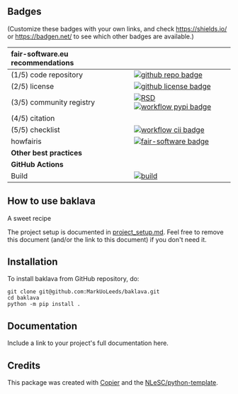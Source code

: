 ## Badges

(Customize these badges with your own links, and check https://shields.io/ or https://badgen.net/ to see which other badges are available.)

| fair-software.eu recommendations | |
| :-- | :--  |
| (1/5) code repository              | [![github repo badge](https://img.shields.io/badge/github-repo-000.svg?logo=github&labelColor=gray&color=blue)](https://github.com/MarkUoLeeds/baklava) |
| (2/5) license                      | [![github license badge](https://img.shields.io/github/license/MarkUoLeeds/baklava)](https://github.com/MarkUoLeeds/baklava) |
| (3/5) community registry           | [![RSD](https://img.shields.io/badge/rsd-baklava-00a3e3.svg)](https://www.research-software.nl/software/baklava) [![workflow pypi badge](https://img.shields.io/pypi/v/baklava.svg?colorB=blue)](https://pypi.python.org/project/baklava/) |
| (4/5) citation                     | |
| (5/5) checklist                    | [![workflow cii badge](https://bestpractices.coreinfrastructure.org/projects/<replace-with-created-project-identifier>/badge)](https://bestpractices.coreinfrastructure.org/projects/<replace-with-created-project-identifier>) |
| howfairis                          | [![fair-software badge](https://img.shields.io/badge/fair--software.eu-%E2%97%8F%20%20%E2%97%8F%20%20%E2%97%8F%20%20%E2%97%8F%20%20%E2%97%8B-yellow)](https://fair-software.eu) |
| **Other best practices**           | &nbsp; |
| **GitHub Actions**                 | &nbsp; |
| Build                              | [![build](https://github.com/MarkUoLeeds/baklava/actions/workflows/build.yml/badge.svg)](https://github.com/MarkUoLeeds/baklava/actions/workflows/build.yml) |
## How to use baklava

A sweet recipe

The project setup is documented in [project_setup.md](project_setup.md). Feel free to remove this document (and/or the link to this document) if you don't need it.

## Installation

To install baklava from GitHub repository, do:

```console
git clone git@github.com:MarkUoLeeds/baklava.git
cd baklava
python -m pip install .
```

## Documentation

Include a link to your project's full documentation here.



## Credits

This package was created with [Copier](https://github.com/copier-org/copier) and the [NLeSC/python-template](https://github.com/NLeSC/python-template).
